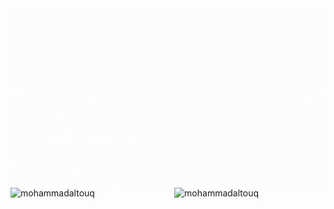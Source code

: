 <img src="https://github.com/MohammadAltouq/MohammadAltouq/blob/main/Hello%2C%20I'm%20Mohammad!.gif">
<div>
<img align="right" width="48%" src="https://github-readme-stats.vercel.app/api?username=mohammadaltouq&show_icons=true&locale=en" alt="mohammadaltouq" />
<img align="left" width="48%" src="https://github-readme-streak-stats.herokuapp.com/?user=mohammadaltouq&" alt="mohammadaltouq" />
</div>

